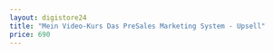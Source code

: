 ```yaml
---
layout: digistore24
title: "Mein Video-Kurs Das PreSales Marketing System - Upsell"
price: 690
---
```

